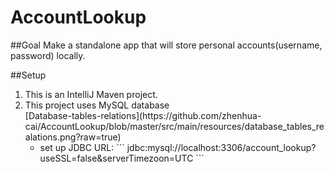 # AccountLookup
##Goal
Make a standalone app that will store personal accounts(username, password) locally.  

##Setup
<ol>
    <li>This is an IntelliJ Maven project.</li>
    <li>
        This project uses MySQL database  <br>
           [Database-tables-relations](https://github.com/zhenhua-cai/AccountLookup/blob/master/src/main/resources/database_tables_realations.png?raw=true)
        <ul>
            <li>
            set up JDBC URL:
            ```
             jdbc:mysql://localhost:3306/account_lookup?useSSL=false&amp;serverTimezoon=UTC
            ```
            </li>
        </ul>
    </li>
    
</ol>   

